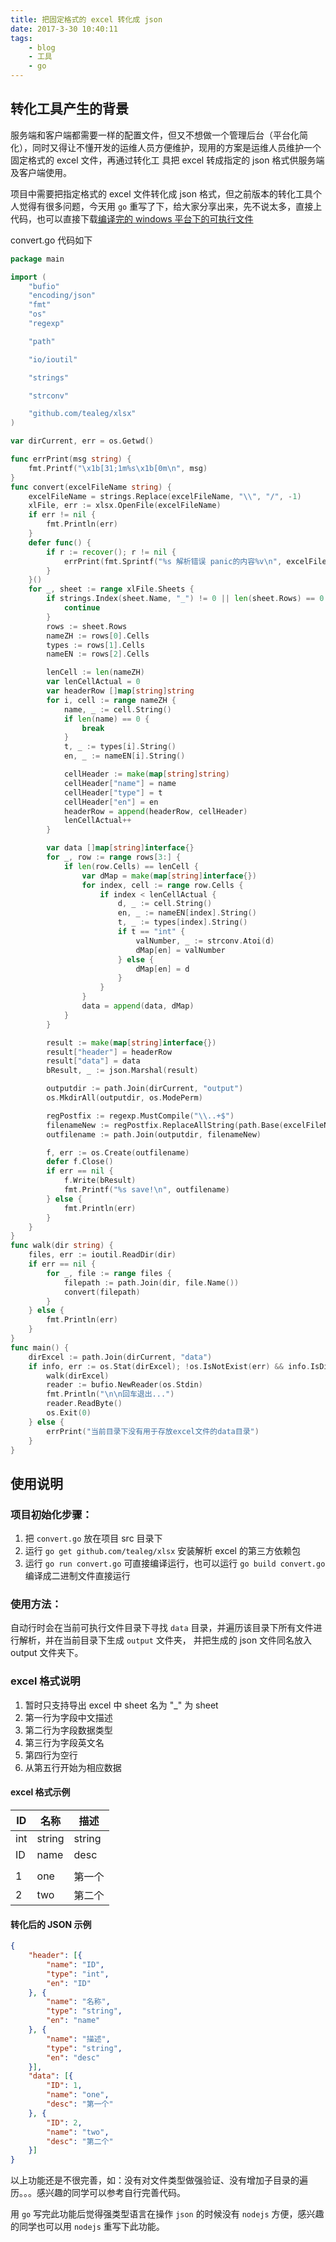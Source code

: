 ```yaml
---
title: 把固定格式的 excel 转化成 json
date: 2017-3-30 10:40:11
tags: 
    - blog
    - 工具
    - go
---
```

## 转化工具产生的背景
服务端和客户端都需要一样的配置文件，但又不想做一个管理后台（平台化简化），同时又得让不懂开发的运维人员方便维护，现用的方案是运维人员维护一个固定格式的 excel 文件，再通过转化工
具把 excel 转成指定的 json 格式供服务端及客户端使用。

项目中需要把指定格式的 excel 文件转化成 json 格式，但之前版本的转化工具个人觉得有很多问题，今天用 `go` 重写了下，给大家分享出来，先不说太多，直接上代码，也可以直接下载[编译完的 windows 平台下的可执行文件](http://download.csdn.net/detail/wodexintiao/9798577)

convert.go 代码如下
```go
package main

import (
	"bufio"
	"encoding/json"
	"fmt"
	"os"
	"regexp"

	"path"

	"io/ioutil"

	"strings"

	"strconv"

	"github.com/tealeg/xlsx"
)

var dirCurrent, err = os.Getwd()

func errPrint(msg string) {
	fmt.Printf("\x1b[31;1m%s\x1b[0m\n", msg)
}
func convert(excelFileName string) {
	excelFileName = strings.Replace(excelFileName, "\\", "/", -1)
	xlFile, err := xlsx.OpenFile(excelFileName)
	if err != nil {
		fmt.Println(err)
	}
	defer func() {
		if r := recover(); r != nil {
			errPrint(fmt.Sprintf("%s 解析错误 panic的内容%v\n", excelFileName, r))
		}
	}()
	for _, sheet := range xlFile.Sheets {
		if strings.Index(sheet.Name, "_") != 0 || len(sheet.Rows) == 0 {
			continue
		}
		rows := sheet.Rows
		nameZH := rows[0].Cells
		types := rows[1].Cells
		nameEN := rows[2].Cells

		lenCell := len(nameZH)
		var lenCellActual = 0
		var headerRow []map[string]string
		for i, cell := range nameZH {
			name, _ := cell.String()
			if len(name) == 0 {
				break
			}
			t, _ := types[i].String()
			en, _ := nameEN[i].String()

			cellHeader := make(map[string]string)
			cellHeader["name"] = name
			cellHeader["type"] = t
			cellHeader["en"] = en
			headerRow = append(headerRow, cellHeader)
			lenCellActual++
		}

		var data []map[string]interface{}
		for _, row := range rows[3:] {
			if len(row.Cells) == lenCell {
				var dMap = make(map[string]interface{})
				for index, cell := range row.Cells {
					if index < lenCellActual {
						d, _ := cell.String()
						en, _ := nameEN[index].String()
						t, _ := types[index].String()
						if t == "int" {
							valNumber, _ := strconv.Atoi(d)
							dMap[en] = valNumber
						} else {
							dMap[en] = d
						}
					}
				}
				data = append(data, dMap)
			}
		}

		result := make(map[string]interface{})
		result["header"] = headerRow
		result["data"] = data
		bResult, _ := json.Marshal(result)

		outputdir := path.Join(dirCurrent, "output")
		os.MkdirAll(outputdir, os.ModePerm)

		regPostfix := regexp.MustCompile("\\..+$")
		filenameNew := regPostfix.ReplaceAllString(path.Base(excelFileName), ".json")
		outfilename := path.Join(outputdir, filenameNew)

		f, err := os.Create(outfilename)
		defer f.Close()
		if err == nil {
			f.Write(bResult)
			fmt.Printf("%s save!\n", outfilename)
		} else {
			fmt.Println(err)
		}
	}
}
func walk(dir string) {
	files, err := ioutil.ReadDir(dir)
	if err == nil {
		for _, file := range files {
			filepath := path.Join(dir, file.Name())
			convert(filepath)
		}
	} else {
		fmt.Println(err)
	}
}
func main() {
	dirExcel := path.Join(dirCurrent, "data")
	if info, err := os.Stat(dirExcel); !os.IsNotExist(err) && info.IsDir() {
		walk(dirExcel)
		reader := bufio.NewReader(os.Stdin)
		fmt.Println("\n\n回车退出...")
		reader.ReadByte()
		os.Exit(0)
	} else {
		errPrint("当前目录下没有用于存放excel文件的data目录")
	}
}
```

## 使用说明
### 项目初始化步骤：
1. 把 `convert.go` 放在项目 src 目录下
1. 运行 `go get github.com/tealeg/xlsx` 安装解析 excel 的第三方依赖包
1. 运行 `go run convert.go` 可直接编译运行，也可以运行 `go build convert.go` 编译成二进制文件直接运行

### 使用方法：
自动行时会在当前可执行文件目录下寻找 `data` 目录，并遍历该目录下所有文件进行解析，并在当前目录下生成 `output` 文件夹，
并把生成的 json 文件同名放入 output 文件夹下。

### excel 格式说明
1. 暂时只支持导出 excel 中 sheet 名为 "_" 为 sheet
1. 第一行为字段中文描述
1. 第二行为字段数据类型
1. 第三行为字段英文名
1. 第四行为空行
1. 从第五行开始为相应数据

#### excel 格式示例
ID | 名称  | 描述
----|------|----
int | string  | string
ID | name  | desc
 |   | 
1 | one  | 第一个
2 | two  | 第二个

#### 转化后的 JSON 示例
```json
{
    "header": [{
        "name": "ID",
        "type": "int",
        "en": "ID"
    }, {
        "name": "名称",
        "type": "string",
        "en": "name"
    }, {
        "name": "描述",
        "type": "string",
        "en": "desc"
    }],
    "data": [{
        "ID": 1,
        "name": "one",
        "desc": "第一个"
    }, {
        "ID": 2,
        "name": "two",
        "desc": "第二个"
    }]
}
```

以上功能还是不很完善，如：没有对文件类型做强验证、没有增加子目录的遍历。。。感兴趣的同学可以参考自行完善代码。

用 `go` 写完此功能后觉得强类型语言在操作 `json` 的时候没有 `nodejs` 方便，感兴趣的同学也可以用 `nodejs` 重写下此功能。